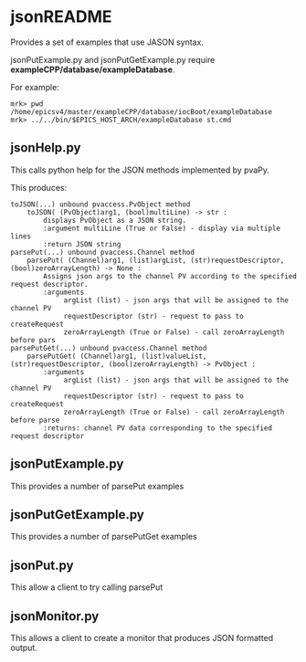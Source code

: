 # jsonREADME

Provides a set of examples that use JASON syntax.

jsonPutExample.py and jsonPutGetExample.py require **exampleCPP/database/exampleDatabase**.

For example:

    mrk> pwd
    /home/epicsv4/master/exampleCPP/database/iocBoot/exampleDatabase
    mrk> ../../bin/$EPICS_HOST_ARCH/exampleDatabase st.cmd



## jsonHelp.py

This calls python help for the JSON methods implemented by pvaPy.

This produces:

    toJSON(...) unbound pvaccess.PvObject method
        toJSON( (PvObject)arg1, (bool)multiLine) -> str :
            displays PvObject as a JSON string.
            :argument multiLine (True or False) - display via multiple lines
            :return JSON string
    parsePut(...) unbound pvaccess.Channel method
        parsePut( (Channel)arg1, (list)argList, (str)requestDescriptor, (bool)zeroArrayLength) -> None :
            Assigns json args to the channel PV according to the specified request descriptor.
            :arguments
                 argList (list) - json args that will be assigned to the channel PV
                 requestDescriptor (str) - request to pass to createRequest
                 zeroArrayLength (True or False) - call zeroArrayLength before pars
    parsePutGet(...) unbound pvaccess.Channel method
        parsePutGet( (Channel)arg1, (list)valueList, (str)requestDescriptor, (bool)zeroArrayLength) -> PvObject :
            :arguments
                 argList (list) - json args that will be assigned to the channel PV
                 requestDescriptor (str) - request to pass to createRequest
                 zeroArrayLength (True or False) - call zeroArrayLength before parse
            :returns: channel PV data corresponding to the specified request descriptor


## jsonPutExample.py 

This provides a number of parsePut examples

## jsonPutGetExample.py

This provides a number of parsePutGet examples

## jsonPut.py

This allow a client to try calling parsePut

## jsonMonitor.py

This allows a client to create a monitor that produces JSON formatted output.


